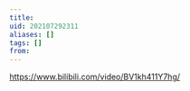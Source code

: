 ```yaml
---
title: 
uid: 202107292311
aliases: []
tags: []
from: 
---
```

https://www.bilibili.com/video/BV1kh411Y7hg/